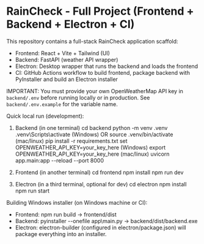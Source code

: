 # RainCheck - Full Project (Frontend + Backend + Electron + CI)

This repository contains a full-stack RainCheck application scaffold:
- Frontend: React + Vite + Tailwind (UI)
- Backend: FastAPI (weather API wrapper)
- Electron: Desktop wrapper that runs the backend and loads the frontend
- CI: GitHub Actions workflow to build frontend, package backend with PyInstaller and build an Electron installer

IMPORTANT: You must provide your own OpenWeatherMap API key in `backend/.env` before running locally or in production.
See `backend/.env.example` for the variable name.

Quick local run (development):
1) Backend (in one terminal)
   cd backend
   python -m venv .venv
   .venv\Scripts\activate   (Windows) OR source .venv/bin/activate (mac/linux)
   pip install -r requirements.txt
   set OPENWEATHER_API_KEY=your_key_here    (Windows)
   export OPENWEATHER_API_KEY=your_key_here (mac/linux)
   uvicorn app.main:app --reload --port 8000

2) Frontend (in another terminal)
   cd frontend
   npm install
   npm run dev

3) Electron (in a third terminal, optional for dev)
   cd electron
   npm install
   npm run start

Building Windows installer (on Windows machine or CI):
- Frontend: npm run build -> frontend/dist
- Backend: pyinstaller --onefile app\main.py -> backend/dist/backend.exe
- Electron: electron-builder (configured in electron/package.json) will package everything into an installer.

